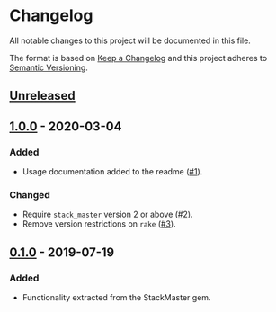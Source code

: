 # Changelog

All notable changes to this project will be documented in this file.

The format is based on [Keep a Changelog](http://keepachangelog.com/en/1.0.0/)
and this project adheres to [Semantic Versioning](http://semver.org/spec/v2.0.0.html).

## [Unreleased]

[Unreleased]: https://github.com/envato/stack_master-gpg_parameter_resolver/compare/v1.0.0...HEAD

## [1.0.0] - 2020-03-04

### Added

- Usage documentation added to the readme ([#1]).

### Changed

- Require `stack_master` version 2 or above ([#2]).
- Remove version restrictions on `rake` ([#3]).

[1.0.0]: https://github.com/envato/stack_master-gpg_parameter_resolver/compare/v0.1.0...v1.0.0
[#1]: https://github.com/envato/stack_master-gpg_parameter_resolver/pull/1
[#2]: https://github.com/envato/stack_master-gpg_parameter_resolver/pull/2
[#3]: https://github.com/envato/stack_master-gpg_parameter_resolver/pull/3

## [0.1.0] - 2019-07-19
### Added

- Functionality extracted from the StackMaster gem.

[0.1.0]: https://github.com/envato/stack_master-gpg_parameter_resolver/tree/v0.1.0
